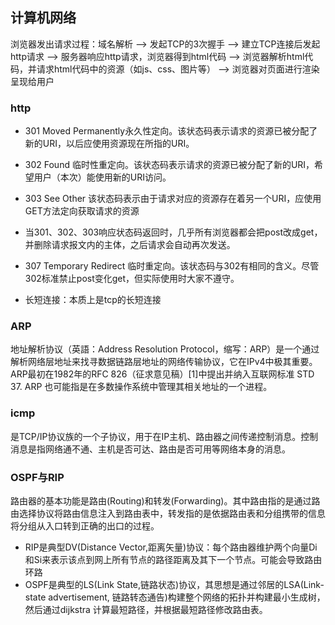 ## 计算机网络
浏览器发出请求过程：域名解析 --> 发起TCP的3次握手 --> 建立TCP连接后发起http请求 --> 服务器响应http请求，浏览器得到html代码 --> 浏览器解析html代码，并请求html代码中的资源（如js、css、图片等） --> 浏览器对页面进行渲染呈现给用户


### http
- 301 Moved Permanently永久性定向。该状态码表示请求的资源已被分配了新的URI，以后应使用资源现在所指的URI。
- 302 Found 临时性重定向。该状态码表示请求的资源已被分配了新的URI，希望用户（本次）能使用新的URI访问。
- 303 See Other 该状态码表示由于请求对应的资源存在着另一个URI，应使用GET方法定向获取请求的资源
- 当301、302、303响应状态码返回时，几乎所有浏览器都会把post改成get，并删除请求报文内的主体，之后请求会自动再次发送。
- 307 Temporary Redirect 临时重定向。该状态码与302有相同的含义。尽管302标准禁止post变化get，但实际使用时大家不遵守。

- 长短连接：本质上是tcp的长短连接

### ARP
地址解析协议（英語：Address Resolution Protocol，缩写：ARP）是一个通过解析网络层地址来找寻数据链路层地址的网络传输协议，它在IPv4中极其重要。ARP最初在1982年的RFC 826（征求意见稿）[1]中提出并纳入互联网标准 STD 37. ARP 也可能指是在多数操作系统中管理其相关地址的一个进程。



### icmp
是TCP/IP协议族的一个子协议，用于在IP主机、路由器之间传递控制消息。控制消息是指网络通不通、主机是否可达、路由是否可用等网络本身的消息。



### OSPF与RIP
路由器的基本功能是路由(Routing)和转发(Forwarding)。其中路由指的是通过路由选择协议将路由信息注入到路由表中，转发指的是依据路由表和分组携带的信息将分组从入口转到正确的出口的过程。

- RIP是典型DV(Distance Vector,距离矢量)协议：每个路由器维护两个向量Di和Si来表示该点到网上所有节点的路径距离及其下一个节点。可能会导致路由环路
- OSPF是典型的LS(Link State,链路状态)协议，其思想是通过邻居的LSA(Link-state advertisement, 链路转态通告)构建整个网络的拓扑并构建最小生成树，然后通过dijkstra 计算最短路径，并根据最短路径修改路由表。

